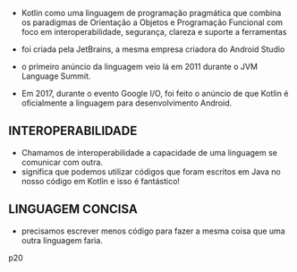 - Kotlin como uma linguagem de programação pragmática que combina os paradigmas de Orientação a Objetos e Programação  Funcional  com  foco  em  interoperabilidade, segurança, clareza e suporte a ferramentas

- foi  criada  pela  JetBrains,  a  mesma  empresa criadora do Android Studio
- o primeiro anúncio da linguagem veio lá em 2011 durante o  JVM Language Summit.
- Em 2017, durante o evento Google I/O, foi feito o anúncio de que  Kotlin  é  oficialmente  a  linguagem  para  desenvolvimento Android.

## INTEROPERABILIDADE
- Chamamos	 de	 interoperabilidade	 a	 capacidade	 de	 uma linguagem	se	comunicar	com	outra.
- significa	que	podemos utilizar	 códigos	 que	 foram	 escritos	 em	 Java	 no	 nosso	 código	 em Kotlin	 e	 isso	 é	fantástico!

## LINGUAGEM	CONCISA
-  precisamos	 escrever	 menos código	 para	fazer	 a	 mesma	 coisa	 que	 uma	 outra	 linguagem	faria.

p20